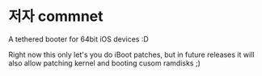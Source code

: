 # 저자 commnet 

A tethered booter for 64bit iOS devices :D

Right now this only let's you do iBoot patches, but in future releases it will also allow patching kernel and booting cusom ramdisks ;)
